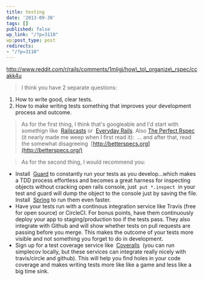 ```yaml
---
title: testing
date: '2013-09-30'
tags: []
published: false
wp_link: "/?p=3110"
wp:post_type: post
redirects:
- "/?p=3110"
---
```


http://www.reddit.com/r/rails/comments/1mligj/how\_to\_organize\_rspec/ccakk4u

>

> I think you have 2 separate questions:

1. How to write good, clear tests.
2. How to make writing tests something that improves your development process and outcome.

> As for the first thing, I think that's googleable and I'd start with somethign like  [Railscasts](http://railscasts.com/episodes/275-how-i-test) or  [Everyday Rails](http://everydayrails.com/2012/03/12/testing-series-intro.html). Also [The Perfect Rspec](http://blog.bandzarewicz.com/slides/krug-the-perfect-rspec/) (it nearly made me weep when I first read it):  ... and after that, read the somewhat disagreeing  [http://betterspecs.org](http://betterspecs.org/)

> As for the second thing, I would recommend you:

- Install  [Guard](https://github.com/guard/guard) to constantly run your tests as you develop...which makes a TDD process effortless and becomes a great harness for inspecting objects without cracking open rails console, just  `put *.inspect`  in your test and guard will dump the object to the console just by saving the file. Install  [Spring](https://github.com/jonleighton/spring) to run them even faster.
- Have your tests run with a continous integration service like Travis (free for open source) or CircleCI. For bonus points, have them continuously deploy your app to staging/production too if the tests pass. They also integrate with Github and will show whether tests on pull requests are passing before you merge. This makes the outcome of your tests more visible and not something you forget to do in development.
- Sign up for a test coverage service like  [Coveralls](http://coveralls.io/)  (you can run simplecov locally, but these services can integrate really nicely with travis/circle and github). This will help you find holes in your code coverage and makes writing tests more like like a game and less like a big time sink.
